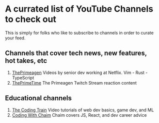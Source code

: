 # A currated list of YouTube Channels to check out

This is simply for folks who like to subscribe to channels in order to curate your feed.

## Channels that cover tech news, new features, hot takes, etc
1. [ThePrimeagen](https://www.youtube.com/@ThePrimeagen) Videos by senior dev working at Netflix. Vim - Rust - TypeScript
  1. [ThePrimeTime](https://www.youtube.com/@ThePrimeTimeagen) The Primeagen Twitch Stream reaction content

## Educational channels
1. [The Coding Train](https://www.youtube.com/@TheCodingTrain) Video tutorials of web dev basics, game dev, and ML
2. [Coding With Chaim](https://www.youtube.com/@CodingWithChaim) Chaim covers JS, React, and dev career advice

